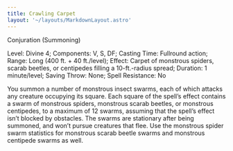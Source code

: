 ```yaml
---
title: Crawling Carpet
layout: '~/layouts/MarkdownLayout.astro'
---
```

Conjuration (Summoning)

Level: Divine 4; Components: V, S, DF; Casting Time: Fullround action; Range:
Long (400 ft. + 40 ft./level); Effect: Carpet of monstrous spiders, scarab
beetles, or centipedes filling a 10-ft.-radius spread; Duration: 1
minute/level; Saving Throw: None; Spell Resistance: No

You summon a number of monstrous insect swarms, each of which attacks any
creature occupying its square. Each square of the spell’s effect contains a
swarm of monstrous spiders, monstrous scarab beetles, or monstrous centipedes,
to a maximum of 12 swarms, assuming that the spell’s effect isn’t blocked by
obstacles. The swarms are stationary after being summoned, and won’t pursue
creatures that flee. Use the monstrous spider swarm statistics for monstrous
scarab beetle swarms and monstrous centipede swarms as well.

